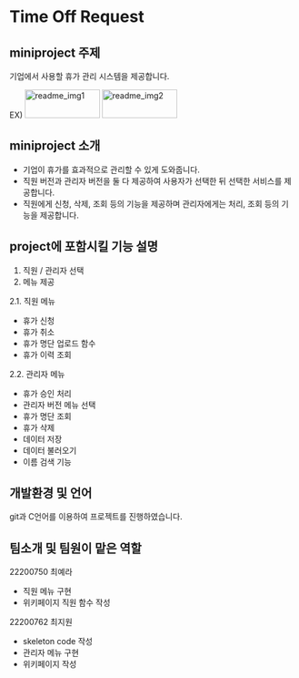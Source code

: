 # Time Off Request

## miniproject 주제
기업에서 사용할 휴가 관리 시스템을 제공합니다.

EX)
<img width="132" height="50" alt="readme_img1" src="https://user-images.githubusercontent.com/126394721/236672788-48190f56-4f2b-450e-8485-80c9f69be055.png">
<img width="132" height="50" alt="readme_img2" src="https://user-images.githubusercontent.com/126394721/236672822-fdb7aa27-e584-4bfc-9fa8-192979af9846.png">

## miniproject 소개
- 기업이 휴가를 효과적으로 관리할 수 있게 도와줍니다.
- 직원 버전과 관리자 버전을 둘 다 제공하여 사용자가 선택한 뒤 선택한 서비스를 제공합니다.
- 직원에게 신청, 삭제, 조회 등의 기능을 제공하며 관리자에게는 처리, 조회 등의 기능을 제공합니다.

## project에 포함시킬 기능 설명
1. 직원 / 관리자 선택
2. 메뉴 제공

2.1. 직원 메뉴
- 휴가 신청 
- 휴가 취소
- 휴가 명단 업로드 함수
- 휴가 이력 조회

2.2. 관리자 메뉴
- 휴가 승인 처리 
- 관리자 버전 메뉴 선택
- 휴가 명단 조회
- 휴가 삭제 
- 데이터 저장 
- 데이터 불러오기 
- 이름 검색 기능

## 개발환경 및 언어
git과 C언어를 이용하여 프로젝트를 진행하였습니다.

## 팀소개 및 팀원이 맡은 역할
22200750 최예라 
- 직원 메뉴 구현
- 위키페이지 직원 함수 작성

22200762 최지원
- skeleton code 작성
- 관리자 메뉴 구현
- 위키페이지 작성
